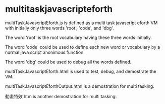 multitaskjavascripteforth
=========================

multiTaskJavascriptEforth.js is defined as a multi task javascript eforth VM with initially only three words 'root', 'code', and 'dbg'. 

The word 'root' is the root vocabulary having these three words initially.

The word 'code' could be used to define each new word or vocabulary by a normal java script anonimous function.

The word 'dbg' could be used to debug all the words defined.

multiTaskJavascriptEforth.html is used to test, debug, and demostrate the VM.

multiTaskJavascriptEforthOutput.html is a demostration for multi tasking.

動畫特效.htm is another demostration for multi tasking.
